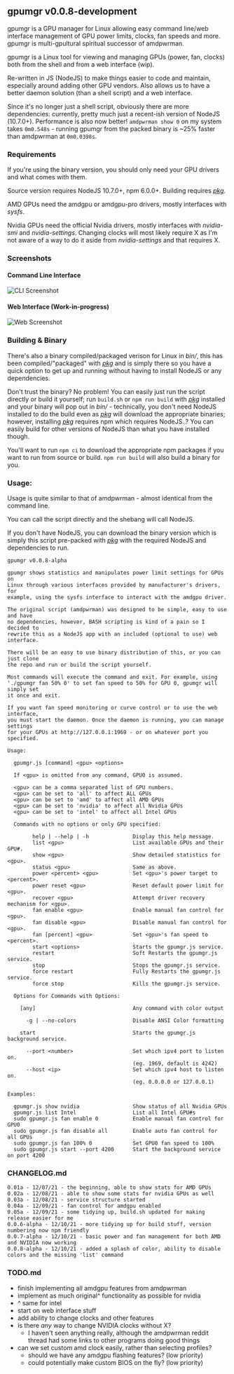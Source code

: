 ## gpumgr v0.0.8-development

gpumgr is a GPU manager for Linux allowing easy command line/web interface management of GPU power limits, clocks, fan speeds and more. gpumgr is multi-gpultural spiritual successor of amdpwrman. 

gpumgr is a Linux tool for viewing and managing GPUs (power, fan, clocks) both from the shell and from a web interface (wip).

Re-written in JS (NodeJS) to make things easier to code and maintain, especially around adding other GPU vendors. Also allows us to have a better daemon solution (than a shell script) and a web interface.

Since it's no longer just a shell script, obviously there are more dependencies: currently, pretty much just a recent-ish version of NodeJS (10.7.0+). Performance is also now better!  `amdpwrman show 0` on my system takes `0m0.548s` - running gpumgr from the packed binary is \~25% faster than amdpwrman at `0m0.0398s`.

### Requirements

If you're using the binary version, you should only need your GPU drivers and what comes with them.

Source version requires NodeJS 10.7.0+, npm 6.0.0+. Building requires *[pkg](https://github.com/vercel/pkg)*.

AMD GPUs need the amdgpu or amdgpu-pro drivers, mostly interfaces with *sysfs*.

Nvidia GPUs need the official Nvidia drivers, mostly interfaces with *nvidia-smi* and *nvidia-settings*. Changing clocks will most likely require X as I'm not aware of a way to do it aside from *nvidia-settings* and that requires X.

### Screenshots

#### Command Line Interface
![CLI Screenshot](https://shaped.ca/gpumgr-screenshot-0.jpg)

#### Web Interface (Work-in-progress)
![Web Screenshot](https://shaped.ca/gpumgr-screenshot-2.jpg)

### Building & Binary

There's also a binary compiled/packaged verison for Linux in *bin/*, this has been compiled/"packaged" with *[pkg](https://github.com/vercel/pkg)* and is simply there so you have a quick option to get up and running without having to install NodeJS or any dependencies.

Don't trust the binary? No problem! You can easily just run the script directly or build it yourself; run `build.sh` or `npm run build` with *[pkg](https://github.com/vercel/pkg)* installed and your binary will pop out in *bin/* - technically, you don't need NodeJS installed to do the build even as *[pkg](https://github.com/vercel/pkg)* will download the appropriate binaries; however, installing *[pkg](https://github.com/vercel/pkg)* requires npm which requires NodeJS..? You can easily build for other versions of NodeJS than what you have installed though.

You'll want to run `npm ci` to download the appropriate npm packages if you want to run from source or build. `npm run build` will also build a binary for you.

### Usage:

Usage is quite similar to that of amdpwrman - almost identical from the command line.

You can call the script directly and the shebang will call NodeJS.

If you don't have NodeJS, you can download the binary version which is simply this script pre-packed with *[pkg](https://github.com/vercel/pkg)* with the required NodeJS and dependencies to run.

```
gpumgr v0.0.8-alpha

gpumgr shows statistics and manipulates power limit settings for GPUs on
Linux through various interfaces provided by manufacturer's drivers, for
example, using the sysfs interface to interact with the amdgpu driver.

The original script (amdpwrman) was designed to be simple, easy to use and have
no dependencies, however, BASH scripting is kind of a pain so I decided to
rewrite this as a NodeJS app with an included (optional to use) web interface.

There will be an easy to use binary distribution of this, or you can just clone
the repo and run or build the script yourself.

Most commands will execute the command and exit. For example, using
'./gpumgr fan 50% 0' to set fan speed to 50% for GPU 0, gpumgr will simply set
it once and exit.

If you want fan speed monitoring or curve control or to use the web interface,
you must start the daemon. Once the daemon is running, you can manage settings
for your GPUs at http://127.0.0.1:1969 - or on whatever port you specified.

Usage:

  gpumgr.js [command] <gpu> <options>

  If <gpu> is omitted from any command, GPU0 is assumed.

  <gpu> can be a comma separated list of GPU numbers.
  <gpu> can be set to 'all' to affect ALL GPUs
  <gpu> can be set to 'amd' to affect all AMD GPUs
  <gpu> can be set to 'nvidia' to affect all Nvidia GPUs
  <gpu> can be set to 'intel' to affect all Intel GPUs

  Commands with no options or only GPU specified:

        help | --help | -h              Display this help message.
        list <gpu>                      List available GPUs and their GPU#.
        show <gpu>                      Show detailed statistics for <gpu>.
        status <gpu>                    Same as above.
        power <percent> <gpu>           Set <gpu>'s power target to <percent>.
        power reset <gpu>               Reset default power limit for <gpu>.
        recover <gpu>                   Attempt driver recovery mechanism for <gpu>.
        fan enable <gpu>                Enable manual fan control for <gpu>.
        fan disable <gpu>               Disable manual fan control for <gpu>.
        fan [percent] <gpu>             Set <gpu>'s fan speed to <percent>.
        start <options>                 Starts the gpumgr.js service.
        restart                         Soft Restarts the gpumgr.js service.
        stop                            Stops the gpumgr.js service.
        force restart                   Fully Restarts the gpumgr.js service.
        force stop                      Kills the gpumgr.js service.

  Options for Commands with Options:

    [any]                               Any command with color output

      -g | --no-colors                  Disable ANSI Color formatting

    start                               Starts the gpumgr.js background service.

      --port <number>                   Set which ipv4 port to listen on.
                                        (eg. 1969, default is 4242)
      --host <ip>                       Set which ipv4 host to listen on.
                                        (eg. 0.0.0.0 or 127.0.0.1)

Examples:

  gpumgr.js show nvidia                 Show status of all Nvidia GPUs
  gpumgr.js list Intel                  List all Intel GPU#s
  sudo gpumgr.js fan enable 0           Enable manual fan control for GPU0
  sudo gpumgr.js fan disable all        Enable auto fan control for all GPUs
  sudo gpumgr.js fan 100% 0             Set GPU0 fan speed to 100%
  sudo gpumgr.js start --port 4200      Start the background service on port 4200
```
### CHANGELOG.md

```
0.01a - 12/07/21 - the beginning, able to show stats for AMD GPUs
0.02a - 12/08/21 - able to show some stats for nvidia GPUs as well
0.03a - 12/08/21 - service structure started
0.04a - 12/09/21 - fan control for amdgpu enabled
0.05a - 12/09/21 - some tidying up, build.sh updated for making release easier for me
0.0.6-alpha - 12/10/21 - more tidying up for build stuff, version numbering now npm friendly
0.0.7-alpha - 12/10/21 - basic power and fan management for both AMD and NVIDIA now working
0.0.8-alpha - 12/10/21 - added a splash of color, ability to disable colors and the missing 'list' command
```
### TODO.md

- finish implementing all amdgpu features from amdpwrman
- implement as much original^ functionality as possible for nvidia
- ^ same for intel
- start on web interface stuff
- add ability to change clocks and other features
- is there *any* way to change NVIDIA clocks without X?
  - I haven't seen anything really, although the amdpwrman reddit thread had some links to other programs doing good things
- can we set custom amd clock easily, rather than selecting profiles?
  - should we have any amdgpu flashing features? (low priority)
  - could potentially make custom BIOS on the fly? (low priority)
 
